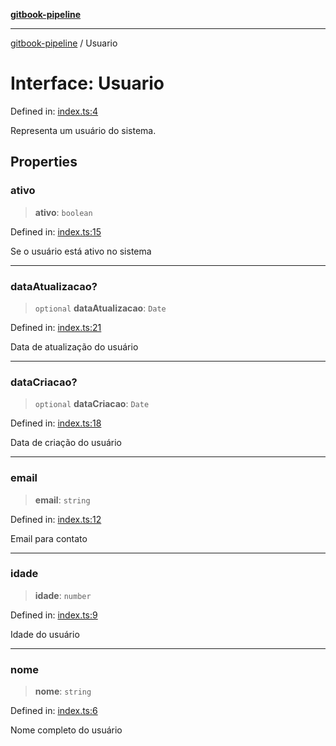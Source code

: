 [**gitbook-pipeline**](../README.md)

***

[gitbook-pipeline](../README.md) / Usuario

# Interface: Usuario

Defined in: [index.ts:4](https://bitbucket.org/blingsio/gitbook-pipeline/src/42c274e16d45f6d3402f7c37436341b0bed50e18/src/index.ts#lines-4)

Representa um usuário do sistema.

## Properties

### ativo

> **ativo**: `boolean`

Defined in: [index.ts:15](https://bitbucket.org/blingsio/gitbook-pipeline/src/42c274e16d45f6d3402f7c37436341b0bed50e18/src/index.ts#lines-15)

Se o usuário está ativo no sistema

***

### dataAtualizacao?

> `optional` **dataAtualizacao**: `Date`

Defined in: [index.ts:21](https://bitbucket.org/blingsio/gitbook-pipeline/src/42c274e16d45f6d3402f7c37436341b0bed50e18/src/index.ts#lines-21)

Data de atualização do usuário

***

### dataCriacao?

> `optional` **dataCriacao**: `Date`

Defined in: [index.ts:18](https://bitbucket.org/blingsio/gitbook-pipeline/src/42c274e16d45f6d3402f7c37436341b0bed50e18/src/index.ts#lines-18)

Data de criação do usuário

***

### email

> **email**: `string`

Defined in: [index.ts:12](https://bitbucket.org/blingsio/gitbook-pipeline/src/42c274e16d45f6d3402f7c37436341b0bed50e18/src/index.ts#lines-12)

Email para contato

***

### idade

> **idade**: `number`

Defined in: [index.ts:9](https://bitbucket.org/blingsio/gitbook-pipeline/src/42c274e16d45f6d3402f7c37436341b0bed50e18/src/index.ts#lines-9)

Idade do usuário

***

### nome

> **nome**: `string`

Defined in: [index.ts:6](https://bitbucket.org/blingsio/gitbook-pipeline/src/42c274e16d45f6d3402f7c37436341b0bed50e18/src/index.ts#lines-6)

Nome completo do usuário
